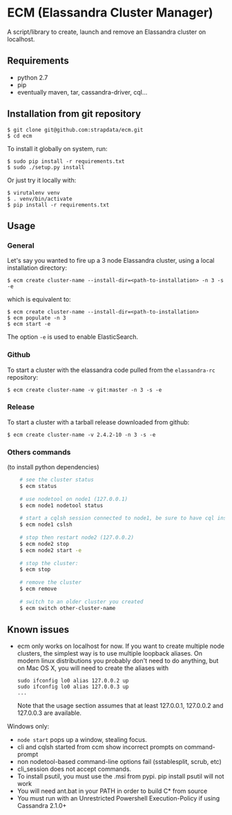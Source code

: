 ECM (Elassandra Cluster Manager)
====================================================

A script/library to create, launch and remove an Elassandra cluster on
localhost.

Requirements
------------

- python 2.7
- pip
- eventually maven, tar, cassandra-driver, cql...

Installation from git repository
------------
    
    $ git clone git@github.com:strapdata/ecm.git
    $ cd ecm
    
To install it globally on system, run:

    $ sudo pip install -r requirements.txt
    $ sudo ./setup.py install
    
Or just try it locally with:

    $ virutalenv venv
    $ . venv/bin/activate
    $ pip install -r requirements.txt
    
Usage
-----

### General
Let's say you wanted to fire up a 3 node Elassandra cluster, using a local installation directory:

    $ ecm create cluster-name --install-dir=<path-to-installation> -n 3 -s -e 

which is equivalent to:

    $ ecm create cluster-name --install-dir=<path-to-installation>
    $ ecm populate -n 3
    $ ecm start -e

The option `-e` is used to enable ElasticSearch.


### Github
To start a cluster with the elassandra code pulled from the `elassandra-rc` repository:

    $ ecm create cluster-name -v git:master -n 3 -s -e

### Release
To start a cluster with a tarball release downloaded from github:
    
    $ ecm create cluster-name -v 2.4.2-10 -n 3 -s -e

### Others commands
(to install python dependencies)
```bash
    # see the cluster status
    $ ecm status
    
    # use nodetool on node1 (127.0.0.1)
    $ ecm node1 nodetool status
    
    # start a cqlsh session connected to node1, be sure to have cql installed
    $ ecm node1 cslsh
    
    # stop then restart node2 (127.0.0.2)
    $ ecm node2 stop
    $ ecm node2 start -e
    
    # stop the cluster:
    $ ecm stop
    
    # remove the cluster
    $ ecm remove
    
    # switch to an older cluster you created
    $ ecm switch other-cluster-name
```


Known issues
------------

- ecm only works on localhost for now. If you want to create multiple
  node clusters, the simplest way is to use multiple loopback aliases. On
  modern linux distributions you probably don't need to do anything, but
  on Mac OS X, you will need to create the aliases with

      sudo ifconfig lo0 alias 127.0.0.2 up
      sudo ifconfig lo0 alias 127.0.0.3 up
      ...

  Note that the usage section assumes that at least 127.0.0.1, 127.0.0.2 and
  127.0.0.3 are available.

Windows only:
  - `node start` pops up a window, stealing focus.
  - cli and cqlsh started from ccm show incorrect prompts on command-prompt
  - non nodetool-based command-line options fail (sstablesplit, scrub, etc)
  - cli_session does not accept commands.
  - To install psutil, you must use the .msi from pypi. pip install psutil will not work
  - You will need ant.bat in your PATH in order to build C* from source
  - You must run with an Unrestricted Powershell Execution-Policy if using Cassandra 2.1.0+
